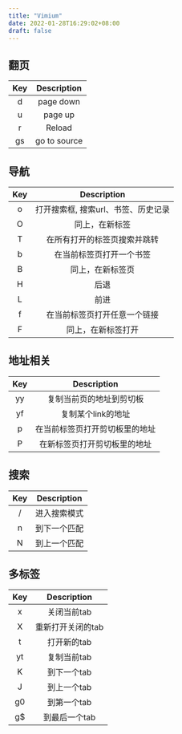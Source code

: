 ```yaml
---
title: "Vimium"
date: 2022-01-28T16:29:02+08:00
draft: false
---
```


## 翻页

| Key  | Description  |
| :--: | :----------: |
|  d   |  page down   |
|  u   |   page up    |
|  r   |    Reload    |
|  gs  | go to source |

## 导航

| Key  |             Description             |
| :--: | :---------------------------------: |
|  o   | 打开搜索框, 搜索url、书签、历史记录 |
|  O   |           同上，在新标签            |
|  T   |    在所有打开的标签页搜索并跳转     |
|  b   |      在当前标签页打开一个书签       |
|  B   |          同上，在新标签页           |
|  H   |                后退                 |
|  L   |                前进                 |
|  f   |    在当前标签页打开任意一个链接     |
|  F   |         同上，在新标签打开          |

## 地址相关

| Key  |          Description           |
| :--: | :----------------------------: |
|  yy  |    复制当前页的地址到剪切板    |
|  yf  |       复制某个link的地址       |
|  p   | 在当前标签页打开剪切板里的地址 |
|  P   |  在新标签页打开剪切板里的地址  |

## 搜索

| Key  | Description  |
| :--: | :----------: |
|  /   | 进入搜索模式 |
|  n   | 到下一个匹配 |
|  N   | 到上一个匹配 |

## 多标签

| Key  |    Description    |
| :--: | :---------------: |
|  x   |    关闭当前tab    |
|  X   | 重新打开关闭的tab |
|  t   |    打开新的tab    |
|  yt  |    复制当前tab    |
|  K   |    到下一个tab    |
|  J   |    到上一个tab    |
|  g0  |    到第一个tab    |
|  g$  |   到最后一个tab   |
